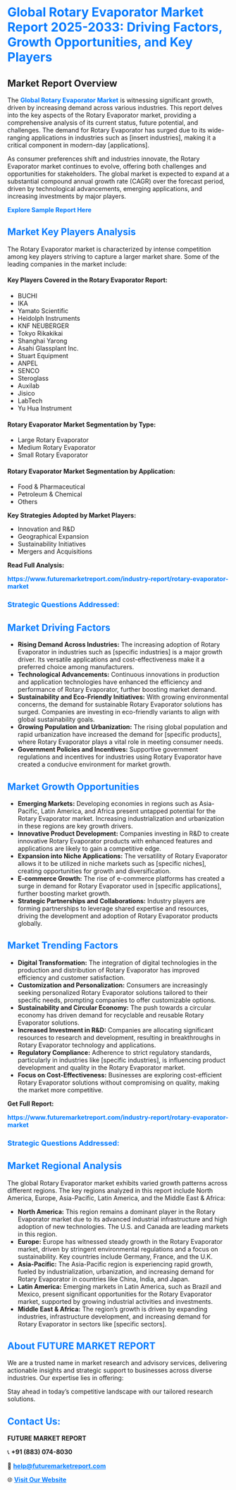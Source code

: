 <h1 style="color: #007BFF;">Global Rotary Evaporator Market Report 2025-2033: Driving Factors, Growth Opportunities, and Key Players</h1>

<section id="overview">
<h2>Market Report Overview</h2>
<p>The <a href="https://www.futuremarketreport.com/industry-report/rotary-evaporator-market" style="color: #007BFF; text-decoration: none;"><strong>Global Rotary Evaporator Market</strong></a> is witnessing significant growth, driven by increasing demand across various industries. This report delves into the key aspects of the Rotary Evaporator market, providing a comprehensive analysis of its current status, future potential, and challenges. The demand for Rotary Evaporator has surged due to its wide-ranging applications in industries such as [insert industries], making it a critical component in modern-day [applications].</p>
<p>As consumer preferences shift and industries innovate, the Rotary Evaporator market continues to evolve, offering both challenges and opportunities for stakeholders. The global market is expected to expand at a substantial compound annual growth rate (CAGR) over the forecast period, driven by technological advancements, emerging applications, and increasing investments by major players.</p>
</section>

<section id="overview">
<p><a href="https://www.futuremarketreport.com/request-sample/reportId=86994" style="color: #007BFF; text-decoration: none;"><strong>Explore Sample Report Here</strong></a></p>
</section>

<section id="key-players">
<h2 style="color: #007BFF;">Market Key Players Analysis</h2>
<p>The Rotary Evaporator market is characterized by intense competition among key players striving to capture a larger market share. Some of the leading companies in the market include:</p>
<h4>Key Players Covered in the Rotary Evaporator Report:</h4>
<ul><li>BUCHI</li><li>IKA</li><li>Yamato Scientific</li><li>Heidolph Instruments</li><li>KNF NEUBERGER</li><li>Tokyo Rikakikai</li><li>Shanghai Yarong</li><li>Asahi Glassplant Inc.</li><li>Stuart Equipment</li><li>ANPEL</li><li>SENCO</li><li>Steroglass</li><li>Auxilab</li><li>Jisico</li><li>LabTech</li><li>Yu Hua Instrument</li></ul>
<h4>Rotary Evaporator Market Segmentation by Type:</h4>
<ul><li>Large Rotary Evaporator</li><li>Medium Rotary Evaporator</li><li>Small Rotary Evaporator</li></ul>

<h4>Rotary Evaporator Market Segmentation by Application:</h4>
<ul><li>Food &amp; Pharmaceutical</li><li>Petroleum &amp; Chemical</li><li>Others</li></ul>
<p><strong>Key Strategies Adopted by Market Players:</strong></p>
<ul>
<li>Innovation and R&D</li>
<li>Geographical Expansion</li>
<li>Sustainability Initiatives</li>
<li>Mergers and Acquisitions</li>
</ul>
</section>

<section>
<p><strong>Read Full Analysis: </strong></p><a href="https://www.futuremarketreport.com/industry-report/rotary-evaporator-market" style="color: #007BFF; text-decoration: none;"><strong>https://www.futuremarketreport.com/industry-report/rotary-evaporator-market</strong></a>
<h3 style="color: #007BFF;">Strategic Questions Addressed:</h3>
</section>

<section id="driving-factors">
<h2 style="color: #007BFF;">Market Driving Factors</h2>
<ul>
<li><strong>Rising Demand Across Industries:</strong> The increasing adoption of Rotary Evaporator in industries such as [specific industries] is a major growth driver. Its versatile applications and cost-effectiveness make it a preferred choice among manufacturers.</li>
<li><strong>Technological Advancements:</strong> Continuous innovations in production and application technologies have enhanced the efficiency and performance of Rotary Evaporator, further boosting market demand.</li>
<li><strong>Sustainability and Eco-Friendly Initiatives:</strong> With growing environmental concerns, the demand for sustainable Rotary Evaporator solutions has surged. Companies are investing in eco-friendly variants to align with global sustainability goals.</li>
<li><strong>Growing Population and Urbanization:</strong> The rising global population and rapid urbanization have increased the demand for [specific products], where Rotary Evaporator plays a vital role in meeting consumer needs.</li>
<li><strong>Government Policies and Incentives:</strong> Supportive government regulations and incentives for industries using Rotary Evaporator have created a conducive environment for market growth.</li>
</ul>
</section>

<section id="growth-opportunities">
<h2 style="color: #007BFF;">Market Growth Opportunities</h2>
<ul>
<li><strong>Emerging Markets:</strong> Developing economies in regions such as Asia-Pacific, Latin America, and Africa present untapped potential for the Rotary Evaporator market. Increasing industrialization and urbanization in these regions are key growth drivers.</li>
<li><strong>Innovative Product Development:</strong> Companies investing in R&D to create innovative Rotary Evaporator products with enhanced features and applications are likely to gain a competitive edge.</li>
<li><strong>Expansion into Niche Applications:</strong> The versatility of Rotary Evaporator allows it to be utilized in niche markets such as [specific niches], creating opportunities for growth and diversification.</li>
<li><strong>E-commerce Growth:</strong> The rise of e-commerce platforms has created a surge in demand for Rotary Evaporator used in [specific applications], further boosting market growth.</li>
<li><strong>Strategic Partnerships and Collaborations:</strong> Industry players are forming partnerships to leverage shared expertise and resources, driving the development and adoption of Rotary Evaporator products globally.</li>
</ul>
</section>

<section id="trending-factors">
<h2 style="color: #007BFF;">Market Trending Factors</h2>
<ul>
<li><strong>Digital Transformation:</strong> The integration of digital technologies in the production and distribution of Rotary Evaporator has improved efficiency and customer satisfaction.</li>
<li><strong>Customization and Personalization:</strong> Consumers are increasingly seeking personalized Rotary Evaporator solutions tailored to their specific needs, prompting companies to offer customizable options.</li>
<li><strong>Sustainability and Circular Economy:</strong> The push towards a circular economy has driven demand for recyclable and reusable Rotary Evaporator solutions.</li>
<li><strong>Increased Investment in R&D:</strong> Companies are allocating significant resources to research and development, resulting in breakthroughs in Rotary Evaporator technology and applications.</li>
<li><strong>Regulatory Compliance:</strong> Adherence to strict regulatory standards, particularly in industries like [specific industries], is influencing product development and quality in the Rotary Evaporator market.</li>
<li><strong>Focus on Cost-Effectiveness:</strong> Businesses are exploring cost-efficient Rotary Evaporator solutions without compromising on quality, making the market more competitive.</li>
</ul>
</section>

<section>
<p><strong>Get Full Report: </strong></p><a href="https://www.futuremarketreport.com/industry-report/rotary-evaporator-market" style="color: #007BFF; text-decoration: none;"><strong>https://www.futuremarketreport.com/industry-report/rotary-evaporator-market</strong></a>
<h3 style="color: #007BFF;">Strategic Questions Addressed:</h3>
</section>


<section id="regional-analysis">
<h2 style="color: #007BFF;">Market Regional Analysis</h2>
<p>The global Rotary Evaporator market exhibits varied growth patterns across different regions. The key regions analyzed in this report include North America, Europe, Asia-Pacific, Latin America, and the Middle East & Africa:</p>
<ul>
<li><strong>North America:</strong> This region remains a dominant player in the Rotary Evaporator market due to its advanced industrial infrastructure and high adoption of new technologies. The U.S. and Canada are leading markets in this region.</li>
<li><strong>Europe:</strong> Europe has witnessed steady growth in the Rotary Evaporator market, driven by stringent environmental regulations and a focus on sustainability. Key countries include Germany, France, and the U.K.</li>
<li><strong>Asia-Pacific:</strong> The Asia-Pacific region is experiencing rapid growth, fueled by industrialization, urbanization, and increasing demand for Rotary Evaporator in countries like China, India, and Japan.</li>
<li><strong>Latin America:</strong> Emerging markets in Latin America, such as Brazil and Mexico, present significant opportunities for the Rotary Evaporator market, supported by growing industrial activities and investments.</li>
<li><strong>Middle East & Africa:</strong> The region’s growth is driven by expanding industries, infrastructure development, and increasing demand for Rotary Evaporator in sectors like [specific sectors].</li>
</ul>
</section>

<footer>
<h2 style="color: #007BFF;">About FUTURE MARKET REPORT</h2>
<p>We are a trusted name in market research and advisory services, delivering actionable insights and strategic support to businesses across diverse industries. Our expertise lies in offering:</p>

<p>Stay ahead in today’s competitive landscape with our tailored research solutions.</p>

<h2 style="color: #007BFF;">Contact Us:</h2>
<p><strong>FUTURE MARKET REPORT</strong></p>
<p>📞 <strong>+91 (883) 074-8030</strong></p>
<p>📧 <strong><a href="mailto:help@futuremarketreport.com" style="color: #007BFF;">help@futuremarketreport.com</a></strong></p>
<p>🌐 <strong><a href="https://www.futuremarketreport.com/" style="color: #007BFF;">Visit Our Website</a></strong></p>
</footer>